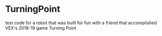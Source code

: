 # TurningPoint

test code for a robot that was built for fun with a friend that accomplished VEX's 2018-19 game Turning Point
